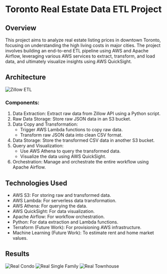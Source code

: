 # Toronto Real Estate Data ETL Project
## Overview
This project aims to analyze real estate listing prices in downtown Toronto, focusing on understanding the high living costs in major cities. The project involves building an end-to-end ETL pipeline using AWS and Apache Airflow, leveraging various AWS services to extract, transform, and load data, and ultimately visualize insights using AWS QuickSight.
## Architecture
![Zillow ETL](https://github.com/meetp2004/ZillowETL/assets/65262358/ce4a7091-d8b7-4e70-bce6-4e9be06316a7)
### Components:
1. Data Extraction: Extract raw data from Zillow API using a Python script.
2. Raw Data Storage: Store raw JSON data in an S3 bucket.
3. Data Copy and Transformation:
    - Trigger AWS Lambda functions to copy raw data.
    - Transform raw JSON data into clean CSV format.
4. Data Storage: Store the transformed CSV data in another S3 bucket.
5. Query and Visualization:
    - Use AWS Athena to query the transformed data.
    - Visualize the data using AWS QuickSight.
6. Orchestration: Manage and orchestrate the entire workflow using Apache Airflow.
## Technologies Used
- AWS S3: For storing raw and transformed data.
- AWS Lambda: For serverless data transformation.
- AWS Athena: For querying the data.
- AWS QuickSight: For data visualization.
- Apache Airflow: For workflow orchestration.
- Python: For data extraction and Lambda functions.
- Terraform (Future Work): For provisioning AWS infrastructure.
- Machine Learning (Future Work): To estimate rent and home market values.

## Results
![Real Condo](https://github.com/meetp2004/ZillowETL/assets/65262358/85f00790-e81a-4aff-a67f-c905cb54effb)
![Real Single Family](https://github.com/meetp2004/ZillowETL/assets/65262358/7b88b043-2e2c-4c30-8d6f-3652b325a35b)
![Real Townhouse](https://github.com/meetp2004/ZillowETL/assets/65262358/41bc14ab-4bad-44af-98f7-0dc5a016ea2c)

